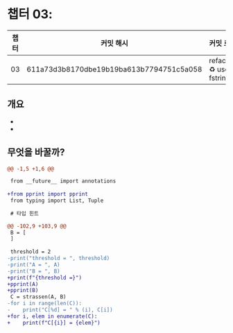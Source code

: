 # 챕터 03:

|   챕터    | 커밋 해시 |  커밋 로그  |
| -------  | -------- | --------- |
|03 | 611a73d3b8170dbe19b19ba613b7794751c5a058 | refactor: :recycle: use fstring |

## 개요
-
-


## 무엇을 바꿀까?

```diff
@@ -1,5 +1,6 @@

 from __future__ import annotations
 
+from pprint import pprint
 from typing import List, Tuple
 
 # 타입 힌트

```
        

```diff
@@ -102,9 +103,9 @@
 B = [
 ]
 
 threshold = 2
-print("threshold = ", threshold)
-print("A = ", A)
-print("B = ", B)
+print(f"{threshold =}")
+pprint(A)
+pprint(B)
 C = strassen(A, B)
-for i in range(len(C)):
-    print("C[%d] = " % (i), C[i])
+for i, elem in enumerate(C):
+    print(f"C[{i}] = {elem}")

```
        


